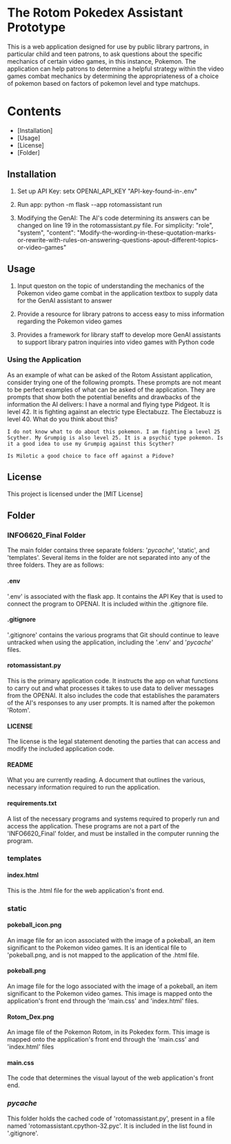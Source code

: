 # The Rotom Pokedex Assistant Prototype
This is a web application designed for use by public library partrons, in particular child and teen patrons, to ask questions about the specific mechanics of certain video games, in this instance, Pokemon. The application can help patrons to determine a helpful strategy within the video games combat mechanics by determining the appropriateness of a choice of pokemon based on factors of pokemon level and type matchups.

# Contents
- [Installation]
- [Usage]
- [License]
- [Folder]

## Installation
1. Set up API Key:
    setx OPENAI_API_KEY "API-key-found-in-.env"

2. Run app:
    python -m flask --app rotomassistant run

3. Modifying the GenAI:
    The AI's code determining its answers can be changed on line 19 in the rotomassistant.py file. For simplicity:
        "role", "system", "content": "Modify-the-wording-in-these-quotation-marks-or-rewrite-with-rules-on-answering-questions-apout-different-topics-or-video-games"

## Usage
1. Input queston on the topic of understanding the mechanics of the Pokemon video game combat in the application textbox to supply data for the GenAI assistant to answer

2. Provide a resource for library patrons to access easy to miss information regarding the Pokemon video games

3. Provides a framework for library staff to develop more GenAI assistants to support library patron inquiries into video games with Python code

### Using the Application
As an example of what can be asked of the Rotom Assistant application, consider trying one of the following prompts. These prompts are not meant to be perfect examples of what can be asked of the application. They are prompts that show both the potential benefits and drawbacks of the information the AI delivers:
    I have a normal and flying type Pidgeot. It is level 42. It is fighting against an electric type Electabuzz. The Electabuzz is level 40. What do you think about this?

    I do not know what to do about this pokemon. I am fighting a level 25 Scyther. My Grumpig is also level 25. It is a psychic type pokemon. Is it a good idea to use my Grumpig against this Scyther?

    Is Milotic a good choice to face off against a Pidove?

## License
This project is licensed under the [MIT License]

## Folder
### INFO6620_Final Folder
The main folder contains three separate folders: '_pycache_', 'static', and 'templates'. Several items in the folder are not separated into any of the three folders. They are as follows:

#### .env
'.env' is associated with the flask app. It contains the API Key that is used to connect the program to OPENAI. It is included within the .gitignore file.

#### .gitignore
'.gitignore' contains the various programs that Git should continue to leave untracked when using the application, including the '.env' and '_pycache_' files.

#### rotomassistant.py
This is the primary application code. It instructs the app on what functions to carry out and what processes it takes to use data to deliver messages from the OPENAI. It also includes the code that establishes the paramaters of the AI's responses to any user prompts. It is named after the pokemon 'Rotom'.

#### LICENSE
The license is the legal statement denoting the parties that can access and modify the included application code.

#### README
What you are currently reading. A document that outlines the various, necessary information required to run the application.

#### requirements.txt
A list of the necessary programs and systems required to properly run and access the application. These programs are not a part of the 'INFO6620_Final' folder, and must be installed in the computer running the program.

### templates
#### index.html
This is the .html file for the web application's front end.

### static
#### pokeball_icon.png
An image file for an icon associated with the image of a pokeball, an item significant to the Pokemon video games. It is an identical file to 'pokeball.png, and is not mapped to the application of the .html file.

#### pokeball.png
An image file for the logo associated with the image of a pokeball, an item significant to the Pokemon video games. This image is mapped onto the application's front end through the 'main.css' and 'index.html' files.

#### Rotom_Dex.png
An image file of the Pokemon Rotom, in its Pokedex form. This image is mapped onto the application's front end through the 'main.css' and 'index.html' files

#### main.css
The code that determines the visual layout of the web application's front end.

### _pycache_
This folder holds the cached code of 'rotomassistant.py', present in a file named 'rotomassistant.cpython-32.pyc'. It is included in the list found in '.gitignore'.
